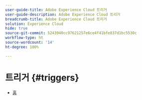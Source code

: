 ```yaml
---
user-guide-title: Adobe Experience Cloud 트리거
user-guide-description: Adobe Experience Cloud 트리거
breadcrumb-title: Adobe Experience Cloud 트리거
solution: Experience Cloud
hide: true
source-git-commit: 5243940cc97621257e6ce4f41bfe837d1bc5530c
workflow-type: ht
source-wordcount: '14'
ht-degree: 100%

---
```


# 트리거 {#triggers}

* [홈](home.md)
